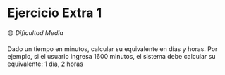 # Ejercicio Extra 1
🟡 *Dificultad Media*

Dado un tiempo en minutos, calcular su equivalente en días y horas. Por ejemplo, si el
usuario ingresa 1600 minutos, el sistema debe calcular su equivalente: 1 día, 2 horas
